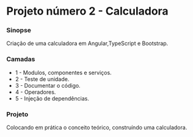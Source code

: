 # Projeto número 2 - Calculadora

### Sinopse ###
<p> 
  Criação de uma calculadora em Angular,TypeScript e Bootstrap. 
</p>

### Camadas ###

* 1 - Modulos, componentes e serviços.
* 2 - Teste de unidade.
* 3 - Documentar o código.
* 4 - Operadores.
* 5 - Injeção de dependências.


### Projeto ###

<p> 
Colocando em prática o conceito teórico, construíndo uma calculadora.
</p> 


<!-- 
<p align="center">
  <img src="https://github.com/Jeffconexion/App_modelo_DDD/blob/main/Modelo/DDD.gif" />
</p>
-->
